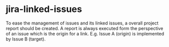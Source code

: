 jira-linked-issues
==================

To ease the management of issues and its linked issues, a overall project report should be created. A report is always executed form the perspective of an issue which is the origin for a link. E.g. Issue A (origin) is implemented by Issue B (target).
